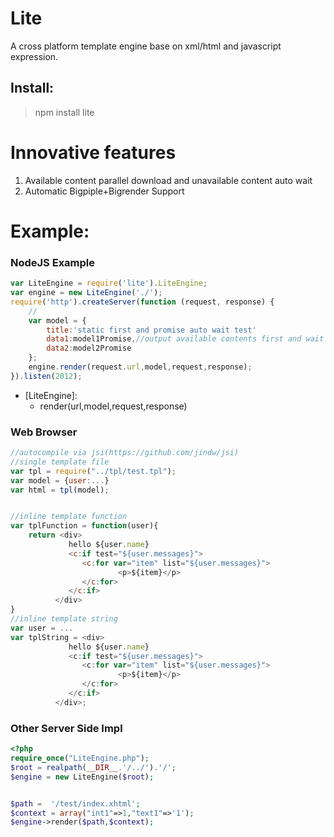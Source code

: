 # Lite
A cross platform template engine base on xml/html and javascript expression.

Install:
-------
>npm install lite


Innovative features 
====
1. Available content parallel download and unavailable content auto wait
2. Automatic Bigpiple+Bigrender Support

Example:
====



### NodeJS Example

```javascript
var LiteEngine = require('lite').LiteEngine;
var engine = new LiteEngine('./');
require('http').createServer(function (request, response) {
    //
    var model = {
        title:'static first and promise auto wait test'
        data1:model1Promise,//output available contents first and wait until the promise is ready!!
        data2:model2Promise
    };
    engine.render(request.url,model,request,response);
}).listen(2012);
```

 * [LiteEngine]:
    * render(url,model,request,response)


### Web Browser
```javascript
//autocompile via jsi(https://github.com/jindw/jsi) 
//single template file
var tpl = require("../tpl/test.tpl");
var model = {user:...}
var html = tpl(model);


//inline template function
var tplFunction = function(user){
    return <div>
             hello ${user.name}
             <c:if test="${user.messages}">
                <c:for var="item" list="${user.messages}">
                        <p>${item}</p>
                </c:for>
             </c:if>
          </div>
}
//inline template string
var user = ...
var tplString = <div>
             hello ${user.name}
             <c:if test="${user.messages}">
                <c:for var="item" list="${user.messages}">
                        <p>${item}</p>
                </c:for>
             </c:if>
          </div>;

```



### Other Server Side Impl

```php
<?php
require_once("LiteEngine.php");
$root = realpath(__DIR__.'/../').'/';
$engine = new LiteEngine($root);


$path =  '/test/index.xhtml';
$context = array("int1"=>1,"text1"=>'1');
$engine->render($path,$context);
```
